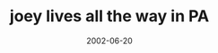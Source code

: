 ---
layout: base.njk
title : 'joey lives all the way in PA' 
view_title : 'joey lives all the way in PA' 
year : '2002' 
date : '2002-06-20' 
img_file : '/drawing/joeylivesallthewayinpa.png' 
html_file : 'joeylivesallthewayinpa' 
next_html : 'sheheldmyhand.html' 
year_order : '123' 
permalink : "title/{{html_file}}.html"
---